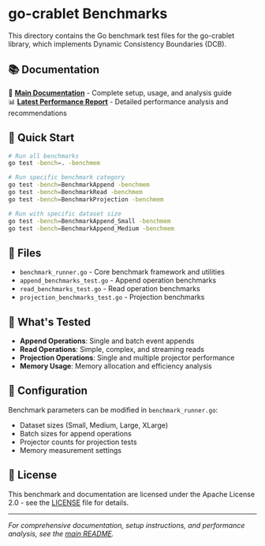 # go-crablet Benchmarks

This directory contains the Go benchmark test files for the go-crablet library, which implements Dynamic Consistency Boundaries (DCB).

## 📚 Documentation

📖 **[Main Documentation](../README.md)** - Complete setup, usage, and analysis guide  
📊 **[Latest Performance Report](../BENCHMARK_REPORT.md)** - Detailed performance analysis and recommendations

## 🚀 Quick Start

```bash
# Run all benchmarks
go test -bench=. -benchmem

# Run specific benchmark category
go test -bench=BenchmarkAppend -benchmem
go test -bench=BenchmarkRead -benchmem
go test -bench=BenchmarkProjection -benchmem

# Run with specific dataset size
go test -bench=BenchmarkAppend_Small -benchmem
go test -bench=BenchmarkAppend_Medium -benchmem
```

## 📁 Files

- `benchmark_runner.go` - Core benchmark framework and utilities
- `append_benchmarks_test.go` - Append operation benchmarks  
- `read_benchmarks_test.go` - Read operation benchmarks
- `projection_benchmarks_test.go` - Projection benchmarks

## 🎯 What's Tested

- **Append Operations**: Single and batch event appends
- **Read Operations**: Simple, complex, and streaming reads
- **Projection Operations**: Single and multiple projector performance
- **Memory Usage**: Memory allocation and efficiency analysis

## 🔧 Configuration

Benchmark parameters can be modified in `benchmark_runner.go`:
- Dataset sizes (Small, Medium, Large, XLarge)
- Batch sizes for append operations
- Projector counts for projection tests
- Memory measurement settings

## 📄 **License**

This benchmark and documentation are licensed under the Apache License 2.0 - see the [LICENSE](../../../LICENSE) file for details.

---

*For comprehensive documentation, setup instructions, and performance analysis, see the [main README](../README.md).* 